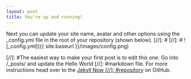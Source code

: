 ```yaml
---
layout: post
title: You're up and running!
---
```


Next you can update your site name, avatar and other options using the _config.yml file in the root of your repository (shown below).
[//]: #
[//]: #  ![_config.yml]({{ site.baseurl }}/images/config.png)

[//]: #The easiest way to make your first post is to edit this one. Go into /_posts/ and update the Hello World [//]: #markdown file. For more instructions head over to the [Jekyll Now
[//]: #repository](https://github.com/barryclark/jekyll-now) on GitHub.

